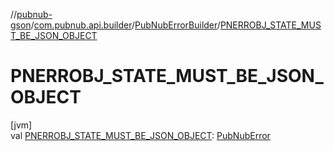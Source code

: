 //[pubnub-gson](../../../index.md)/[com.pubnub.api.builder](../index.md)/[PubNubErrorBuilder](index.md)/[PNERROBJ_STATE_MUST_BE_JSON_OBJECT](-p-n-e-r-r-o-b-j_-s-t-a-t-e_-m-u-s-t_-b-e_-j-s-o-n_-o-b-j-e-c-t.md)

# PNERROBJ_STATE_MUST_BE_JSON_OBJECT

[jvm]\
val [PNERROBJ_STATE_MUST_BE_JSON_OBJECT](-p-n-e-r-r-o-b-j_-s-t-a-t-e_-m-u-s-t_-b-e_-j-s-o-n_-o-b-j-e-c-t.md): [PubNubError](../../../../pubnub-gson/com.pubnub.api/-pub-nub-error/index.md)
